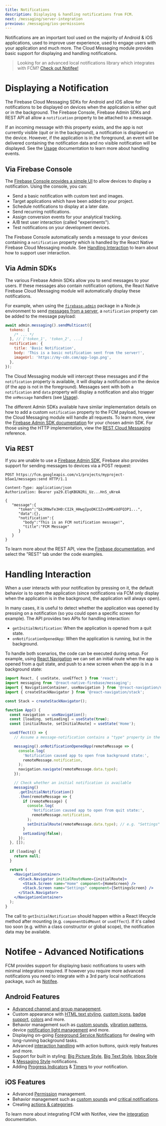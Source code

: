 ```yaml
---
title: Notifications
description: Displaying & handling notifications from FCM.
next: /messaging/server-integration
previous: /messaging/ios-permissions
---
```


Notifications are an important tool used on the majority of Android & iOS applications, used to improve user
experience, used to engage users with your application and much more. The Cloud Messaging module provides basic support for
displaying and handling notifications.

> Looking for an advanced local notifications library which integrates with FCM? [Check out Notifee!](https://notifee.app)

# Displaying a Notification

The Firebase Cloud Messaging SDKs for Android and iOS allow for notifications to be displayed on devices when the application
is either quit or in the background. The Firebase Console, Firebase Admin SDKs and REST API all allow a `notification`
property to be attached to a message.

If an incoming message with this property exists, and the app is not currently visible (quit or in the background),
a notification is displayed on the device. However, if the application is in the foreground, an event will be delivered
containing the notification data and no visible notification will be displayed. See the [Usage](/messaging) documentation
to learn more about handling events.

## Via Firebase Console

The [Firebase Console provides a simple UI](https://console.firebase.google.com/project/_/notification) to allow devices
to display a notification. Using the console, you can:

- Send a basic notification with custom text and images.
- Target applications which have been added to your project.
- Schedule notifications to display at a later date.
- Send recurring notifications.
- Assign conversion events for your analytical tracking.
- A/B test user interaction (called "experiments").
- Test notifications on your development devices.

The Firebase Console automatically sends a message to your devices containing a `notification` property which is handled
by the React Native Firebase Cloud Messaging module. See [Handling Interaction](#handling-interaction) to learn about how
to support user interaction.

## Via Admin SDKs

The various Firebase Admin SDKs allow you to send messages to your users. If these messages also contain notification
options, the React Native Firebase Cloud Messaging module will automatically display these notifications.

For example, when using the [`firebase-admin`](https://www.npmjs.com/package/firebase-admin) package in a Node.js environment
to send [messages from a server](/messaging/server-integration), a `notification` property can be added to the message payload:

```js
await admin.messaging().sendMulticast({
  tokens: [
    /* ... */
  ], // ['token_1', 'token_2', ...]
  notification: {
    title: 'Basic Notification',
    body: 'This is a basic notification sent from the server!',
    imageUrl: 'https://my-cdn.com/app-logo.png',
  },
});
```

The Cloud Messaging module will intercept these messages and if the `notification` property is available, it will display
a notification on the device (if the app is not in the foreground). Messages sent with both a `notification` and `data` property
will display a notification and also trigger the `onMessage` handlers (see [Usage](/messaging)).

The different Admin SDKs available have similar implementation details on how to add a custom `notification` property to
the FCM payload, however the Cloud Messaging module will handle all requests. To learn more, view the
[Firebase Admin SDK documentation](https://firebase.google.com/docs/reference/admin) for your chosen admin SDK. For those using the
HTTP implementation, view the [REST Cloud Messaging](https://firebase.google.com/docs/reference/fcm/rest/v1/projects.messages)
reference.

## Via REST

If you are unable to use a [Firebase Admin SDK](https://firebase.google.com/docs/reference/admin), Firebase also provides
support for sending messages to devices via a POST request:

```HTTP
POST https://fcm.googleapis.com/v1/projects/myproject-b5ae1/messages:send HTTP/1.1

Content-Type: application/json
Authorization: Bearer ya29.ElqKBGN2Ri_Uz...HnS_uNreA

{
   "message":{
      "token":"bk3RNwTe3H0:CI2k_HHwgIpoDKCIZvvDMExUdFQ3P1...",
      "data":{},
      "notification":{
        "body":"This is an FCM notification message!",
        "title":"FCM Message"
      }
   }
}
```

To learn more about the REST API, view the [Firebase documentation](https://firebase.google.com/docs/cloud-messaging/send-message),
and select the "REST" tab under the code examples.

# Handling Interaction

When a user interacts with your notification by pressing on it, the default behavior is to open the application (since
notifications via FCM only display when the application is in the background, the application will always open).

In many cases, it is useful to detect whether the application was opened by pressing on a notification (so you
could open a specific screen for example). The API provides two APIs for handling interaction:

- `getInitialNotification`: When the application is opened from a quit state.
- `onNotificationOpenedApp`: When the application is running, but in the background.

To handle both scenarios, the code can be executed during setup. For example, using [React Navigation](https://reactnavigation.org/)
we can set an initial route when the app is opened from a quit state, and push to a new screen when the app is in a background state:

```jsx
import React, { useState, useEffect } from 'react';
import messaging from '@react-native-firebase/messaging';
import { NavigationContainer, useNavigation } from '@react-navigation/native';
import { createStackNavigator } from '@react-navigation/stack';

const Stack = createStackNavigator();

function App() {
  const navigation = useNavigation();
  const [loading, setLoading] = useState(true);
  const [initialRoute, setInitialRoute] = useState('Home');

  useEffect(() => {
    // Assume a message-notification contains a "type" property in the data payload of the screen to open

    messaging().onNotificationOpenedApp(remoteMessage => {
      console.log(
        'Notification caused app to open from background state:',
        remoteMessage.notification,
      );
      navigation.navigate(remoteMessage.data.type);
    });

    // Check whether an initial notification is available
    messaging()
      .getInitialNotification()
      .then(remoteMessage => {
        if (remoteMessage) {
          console.log(
            'Notification caused app to open from quit state:',
            remoteMessage.notification,
          );
          setInitialRoute(remoteMessage.data.type); // e.g. "Settings"
        }
        setLoading(false);
      });
  }, []);

  if (loading) {
    return null;
  }

  return (
    <NavigationContainer>
      <Stack.Navigator initialRouteName={initialRoute}>
        <Stack.Screen name="Home" component={HomeScreen} />
        <Stack.Screen name="Settings" component={SettingsScreen} />
      </Stack.Navigator>
    </NavigationContainer>
  );
}
```

The call to `getInitialNotification` should happen within a React lifecycle method after mounting (e.g. `componentDidMount` or `useEffect`).
If it's called too soon (e.g. within a class constructor or global scope), the notification data may be available.

# Notifee - Advanced Notifications

FCM provides support for displaying basic notifications to users with minimal integration required. If however you require
more advanced notifications you need to integrate with a 3rd party local notifications package, such as [Notifee](https://notifee.app).

## Android Features

- [Advanced channel and group management](https://notifee.app/react-native/docs/android/channels).
- Custom appearance with [HTML text styling](https://notifee.app/react-native/docs/android/appearance#text-styling), [custom icons](https://notifee.app/react-native/docs/android/appearance#icons), [badge support](https://notifee.app/react-native/docs/android/appearance#badges), [colors](https://notifee.app/react-native/docs/android/appearance#color) and more.
- Behavior management such as [custom sounds](https://notifee.app/react-native/docs/android/behaviour#sound), [vibration patterns](https://notifee.app/react-native/docs/android/behaviour#vibration), device [notification light management](https://notifee.app/react-native/docs/android/behaviour#lights) and more.
- Displaying on-going [Foreground Service Notifications](https://notifee.app/react-native/docs/android/foreground-service) for dealing with long-running background tasks.
- Advanced [interaction handling](https://notifee.app/react-native/docs/android/interaction) with action buttons, quick reply features and more.
- Support for built in styling; [Big Picture Style](https://notifee.app/react-native/docs/android/styles#big-picture), [Big Text Style](https://notifee.app/react-native/docs/android/styles#big-text), [Inbox Style](https://notifee.app/react-native/docs/android/styles#inbox) & [Messaging Style](https://notifee.app/react-native/docs/android/styles#messaging) notifications.
- Adding [Progress Indicators](https://notifee.app/react-native/docs/android/progress-indicators) & [Timers](https://notifee.app/react-native/docs/android/timers) to your notification.

## iOS Features

- Advanced [Permission](https://notifee.app/react-native/docs/ios/permissions) management.
- Behavior management such as [custom sounds](https://notifee.app/react-native/docs/ios/behaviour#sound) and [critical notifications](https://notifee.app/react-native/docs/ios/behaviour#critical-notifications).
- Creating [actions & categories](https://notifee.app/react-native/docs/ios/categories).

To learn more about integrating FCM with Notifee, view the [integration](https://notifee.app/react-native/docs/integrations/fcm) documentation.
